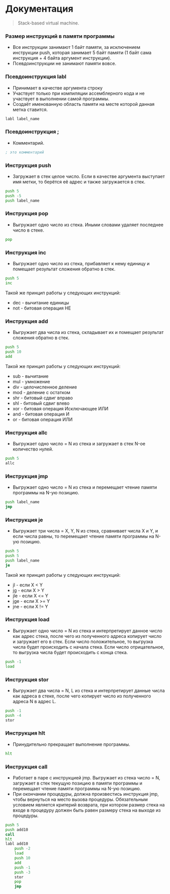 # Документация
> Stack-based virtual machine.

### Размер инструкций в памяти программы
- Все инструкции занимают 1 байт памяти, за исключением инструкции push, которая  занимает 5 байт памяти (1 байт сама инструкция + 4 байта аргумент инструкции).
- Псевдоинструкции не занимают памяти вовсе.

### Псевдоинструкция labl
- Принимает в качестве аргумента строку
- Участвует только при компиляции ассемблерного кода и не участвует в выполнении самой программы.
- Создаёт именованную область памяти на месте которой данная метка ставится.
```asm
labl label_name
```

### Псевдоинструкция ;
- Комментарий.
```asm
; это комментарий
```

### Инструкция push
- Загружает в стек целое число. Если в качестве аргумента выступает имя метки, то берётся её адрес и также загружается в стек.
```asm
push 5
push -5
push label_name
```

### Инструкция pop
- Выгружает одно число из стека. Иными словами удаляет последнее число в стеке.
```asm
pop
```

### Инструкция inc
- Выгружает одно число из стека, прибавляет к нему единицу и помещает результат сложения обратно в стек.
```asm
push 5
inc
```
Такой же принцип работы у следующих инструкций:
* dec - вычитание единицы
* not - битовая операция НЕ

### Инструкция add
- Выгружает два числа из стека, складывает их и помещает результат сложения обратно в стек.
```asm
push 5
push 10
add
```
Такой же принцип работы у следующих инструкций:
* sub - вычитание
* mul - умножение
* div - целочисленное деление
* mod - деление с остатком
* shr - битовый сдвиг вправо
* shl - битовый сдвиг влево
* xor - битовая операция Исключающее ИЛИ
* and - битовая операция И
* or  - битовая операция ИЛИ

### Инструкция allc
- Выгружает одно число = N из стека и загружает в стек N-ое количество нулей.
```asm
push 5
allc
```

### Инструкция jmp
- Выгружает одно число = N из стека и перемещает чтение памяти программы на N-ую позицию.
```asm
push label_name
jmp
```

### Инструкция je
- Выгружает три числа = X, Y, N из стека, сравнивает числа X и Y, и если числа равны, то перемещает чтение памяти программы на N-ую позицию.
```asm
push 5
push 5
push label_name
je
```
Такой же принцип работы у следующих инструкций:
* jl  - если X < Y
* jg  - если X > Y
* jle - если X <= Y
* jge - если X >= Y
* jne - если X != Y

### Инструкция load
- Выгружает одно число = N из стека и интерпретирует данное число как адрес стека, после чего из полученного адреса копирует число и загружает его в стек. Если число положительное, то выгрузка числа будет происходить с начала стека. Если число отрицательное, то выгрузка числа будет происходить с конца стека.
```asm
push -1
load
```

### Инструкция stor
- Выгружает два числа = N, L из стека и интерпретирует данные числа как адреса в стеке, после чего копирует число из полученного адреса N в адрес L.
```asm
push -1
push -4
stor
```

### Инструкция hlt
- Принудительно прекращает выполнение программы.
```asm
hlt
```

### Инструкция call
- Работает в паре с инструкцией jmp. Выгружает из стека число = N, загружает в стек текущую позицию в памяти программы и перемещает чтение памяти программы на N-ую позицию. 
- При окончании процедуры, должна произвестись инструкция jmp, чтобы вернуться на место вызова процедуры. Обязательным условием является критерий возврата, при котором размер стека на входе в процедуру должен быть равен размеру стека на выходе из процедуры.
```asm
push 5
push add10
call
hlt
labl add10
	push -2
	load
	push 10
	add
	push -1
	push -3
	stor
	pop
	jmp
```
